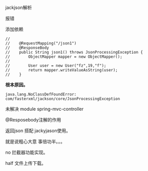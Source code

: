 jackjson解析

报错

添加依赖



```
//
//    @RequestMapping("/json1")
//    @ResponseBody
//    public String json1() throws JsonProcessingException {
//        ObjectMapper mapper = new ObjectMapper();
//
//        User user = new User("fz",19,"f");
//        return mapper.writeValueAsString(user);
//    }
```

**根本原因。**

```
java.lang.NoClassDefFoundError: com/fasterxml/jackson/core/JsonProcessingException
```

未解决  module spring-mvc-controller

@Resposebody注解的作用

返回json  搭配 jackyjason使用。



就是说粗心大意  事倍功半。。。

   no 拦截器功能实现。

   half 文件上传下载。                       